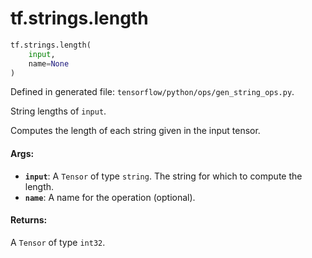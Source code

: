 <div itemscope itemtype="http://developers.google.com/ReferenceObject">
<meta itemprop="name" content="tf.strings.length" />
<meta itemprop="path" content="Stable" />
</div>

# tf.strings.length

``` python
tf.strings.length(
    input,
    name=None
)
```



Defined in generated file: `tensorflow/python/ops/gen_string_ops.py`.

String lengths of `input`.

Computes the length of each string given in the input tensor.

#### Args:

* <b>`input`</b>: A `Tensor` of type `string`.
    The string for which to compute the length.
* <b>`name`</b>: A name for the operation (optional).


#### Returns:

A `Tensor` of type `int32`.